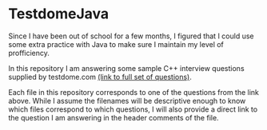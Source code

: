 # TestdomeJava

Since I have been out of school for a few months, I figured that I could use some extra practice with Java to make sure I maintain my level of profficiency. 

In this repository I am answering some sample C++ interview questions supplied by testdome.com [(link to full set of questions)](https://www.testdome.com/d/java-interview-questions/4).

Each file in this repository corresponds to one of the questions from the link above. While I assume the filenames will be descriptive enough to know which files correspond to which questions, I will also provide a direct link to the question I am answering in the header comments of the file. 
